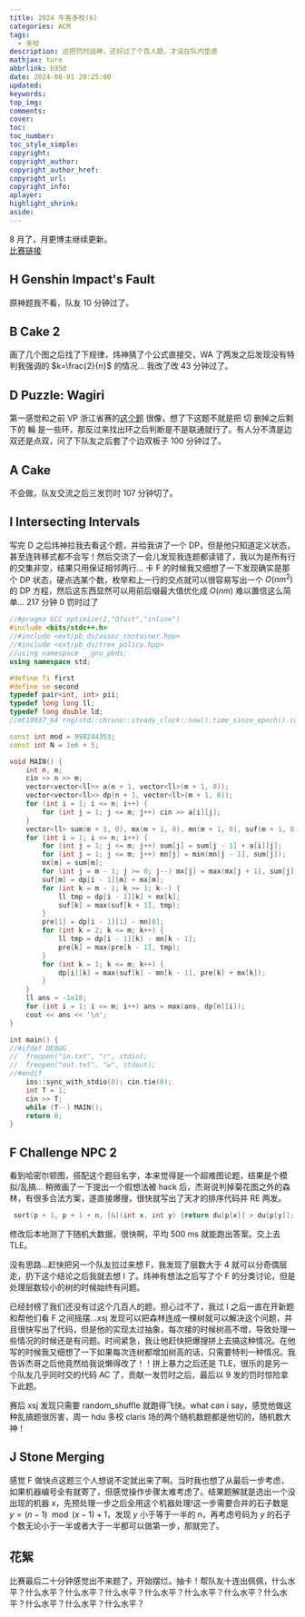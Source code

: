 ```yaml
---
title: 2024 牛客多校(6)
categories: ACM
tags:
  - 多校
description: 这把罚时战神，还好过了个百人题，才没在队内垫底
mathjax: ture
abbrlink: b95d
date: 2024-08-01 20:25:00
updated:
keywords:
top_img:
comments:
cover:
toc:
toc_number:
toc_style_simple:
copyright:
copyright_author:
copyright_author_href:
copyright_url:
copyright_info:
aplayer:
highlight_shrink:
aside:
---
```


8 月了，月更博主继续更新。  
[比赛链接](https://ac.nowcoder.com/acm/contest/81601)

## H Genshin Impact's Fault
原神题我不看，队友 10 分钟过了。

## B Cake 2
画了几个图之后找了下规律，炜神猜了个公式直接交，WA 了两发之后发现没有特判我强调的 $k=\frac{2}{n}$ 的情况... 我改了改 43 分钟过了。

## D Puzzle: Wagiri
第一感觉和之前 VP 浙江省赛的[这个题](https://qoj.ac/contest/1221/problem/6396) 很像，想了下这题不就是把 切 删掉之后剩下的 輪 是一些环，那反过来找出环之后判断是不是联通就行了。有人分不清是边双还是点双，问了下队友之后套了个边双板子 100 分钟过了。

## A Cake
不会做，队友交流之后三发罚时 107 分钟切了。

## I Intersecting Intervals
写完 D 之后炜神拉我去看这个题，并给我讲了一个 DP，但是他只知道定义状态，甚至连转移式都不会写！然后交流了一会儿发现我连题都读错了，我以为是所有行的交集非空，结果只用保证相邻两行... 卡 F 的时候我又细想了一下发现确实是那个 DP 状态，硬点选某个数，枚举和上一行的交点就可以很容易写出一个 $O(nm^2)$ 的 DP 方程，然后这东西显然可以用前后缀最大值优化成 $O(nm)$ 难以置信这么简单... 217 分钟 0 罚时过了  

```cpp
//#pragma GCC optimize(2,"Ofast","inline")
#include <bits/stdc++.h>
//#include <ext/pb_ds/assoc_container.hpp>
//#include <ext/pb_ds/tree_policy.hpp>
//using namespace __gnu_pbds;
using namespace std;

#define fi first
#define se second
typedef pair<int, int> pii;
typedef long long ll;
typedef long double ld;
//mt19937_64 rng(std::chrono::steady_clock::now().time_since_epoch().count());

const int mod = 998244353;
const int N = 1e6 + 5;

void MAIN() {
    int n, m;
    cin >> n >> m;
    vector<vector<ll>> a(n + 1, vector<ll>(m + 1, 0));
    vector<vector<ll>> dp(n + 1, vector<ll>(m + 1, 0));
    for (int i = 1; i <= n; i++) {
        for (int j = 1; j <= m; j++) cin >> a[i][j];
    }
    vector<ll> sum(m + 1, 0), mx(m + 1, 0), mn(m + 1, 0), suf(m + 1, 0), pre(m + 1, 0);
    for (int i = 1; i <= n; i++) {
        for (int j = 1; j <= m; j++) sum[j] = sum[j - 1] + a[i][j];
        for (int j = 1; j <= m; j++) mn[j] = min(mn[j - 1], sum[j]);
        mx[m] = sum[m];
        for (int j = m - 1; j >= 0; j--) mx[j] = max(mx[j + 1], sum[j]);
        suf[m] = dp[i - 1][m] + mx[m];
        for (int k = m - 1; k >= 1; k--) {
            ll tmp = dp[i - 1][k] + mx[k];
            suf[k] = max(suf[k + 1], tmp);
        }
        pre[1] = dp[i - 1][1] - mn[0];
        for (int k = 2; k <= m; k++) {
            ll tmp = dp[i - 1][k] - mn[k - 1];
            pre[k] = max(pre[k - 1], tmp);
        }
        for (int k = 1; k <= m; k++) {
            dp[i][k] = max(suf[k] - mn[k - 1], pre[k] + mx[k]);
        }
    }
    ll ans = -1e18;
    for (int i = 1; i <= m; i++) ans = max(ans, dp[n][i]);
    cout << ans << '\n';
}

int main() {
//#ifdef DEBUG
//	freopen("in.txt", "r", stdin);
//	freopen("out.txt", "w", stdout);
//#endif
    ios::sync_with_stdio(0); cin.tie(0);
    int T = 1;
    cin >> T;
    while (T--) MAIN();
    return 0;
}
```

## F Challenge NPC 2
看到哈密尔顿图，搭配这个题目名字，本来觉得是一个超难图论题，结果是个模拟/乱搞... 稍微画了一下提出一个假想法被 hack 后，杰哥说判掉菊花图之外的森林，有很多合法方案，遂直接爆搜，很快就写出了天才的排序代码并 RE 两发。
```cpp
 sort(p + 1, p + 1 + n, [&](int x, int y) {return du[p[x]] > du[p[y]]; });
 ```
修改后本地测了下随机大数据，很快啊，平均 500 ms 就能跑出答案。交上去 TLE。  

没有思路...赶快把另一个队友拉过来想 F，我发现了层数大于 4 就可以分奇偶层走，扔下这个结论之后我就去想 I 了。炜神有想法之后写了个 F 的分类讨论，但是处理层数较小的树的时候始终有问题。  

已经封榜了我们还没有过这个几百人的题，担心过不了，我过 I 之后一直在开新题和帮他们看 F 之间摇摆...xsj 发现可以把森林连成一棵树就可以解决这个问题，并且很快写出了代码，但是他的实现太过抽象，每次接的时候树高不增，导致处理一些情况的时候还是有问题。时间紧急，我让他赶快把爆搜拼上去搞这种情况。在他写的时候我又细想了一下如果每次连树都增加树高的话，只需要特判一种情况。我告诉杰哥之后他竟然给我说懒得改了！！拼上暴力之后还是 TLE，很乐的是另一个队友几乎同时交的代码 AC 了，贡献一发罚时之后，最后以 9 发的罚时惊险拿下此题。  

赛后 xsj 发现只需要 random_shuffle 就跑得飞快。what can i say，感觉他做这种乱搞题很厉害，周一 hdu 多校 claris 场的两个随机数题都是他切的，随机数大神！

## J Stone Merging
感觉 F 做快点这题三个人想说不定就出来了啊。当时我也想了从最后一步考虑，如果机器编号全有就寄了，但感觉操作步骤太难考虑了。结果题解就是选出一个没出现的机器 $x$，先预处理一步之后全用这个机器处理!这一步需要合并的石子数是 $y=(n-1)\mod (x-1)+1$，发现 $y$ 小于等于一半的 $n$，再考虑号码为 $y$ 的石子个数无论小于一半或者大于一半都可以做第一步，那就完了。  

## 花絮
比赛最后二十分钟感觉出不来题了，开始摆烂。抽卡！帮队友十连出佩佩，什么水平？什么水平？什么水平？什么水平？什么水平？什么水平？什么水平？什么水平？什么水平？什么水平？什么水平？
